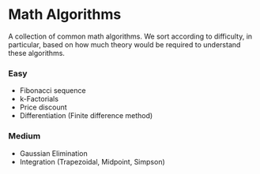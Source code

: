 # Math Algorithms

A collection of common math algorithms. We sort according to difficulty, in particular, based on how much theory would be required to understand these algorithms.

### Easy
- Fibonacci sequence
- k-Factorials
- Price discount
- Differentiation (Finite difference method)

### Medium
- Gaussian Elimination
- Integration (Trapezoidal, Midpoint, Simpson)